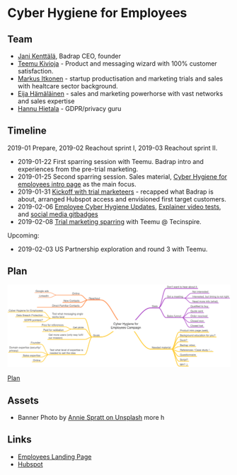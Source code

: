 # Cyber Hygiene for Employees

## Team

* [Jani Kenttälä](https://www.linkedin.com/in/janikenttala/), Badrap CEO, founder
* [Teemu Kivioja](https://www.linkedin.com/in/teemukivioja/) - Product and messaging wizard with 100% customer satisfaction.
* [Markus Itkonen](https://www.linkedin.com/in/markus-itkonen-85ba5010/) -
  startup productisation and marketing trials and sales with healtcare sector background.
* [Eija Hämäläinen](https://www.linkedin.com/in/hamalaineneija/) - sales and marketing powerhorse with vast networks and sales expertise
* [Hannu Hietala](https://www.linkedin.com/in/hannu-hietala-0b76161/) -
  GDPR/privacy guru

## Timeline

2019-01 Prepare, 2019-02 Reachout sprint I, 2019-03 Reachout sprint II.

* 2019-01-22 First sparring session with Teemu. Badrap intro and
  experiences from the pre-trial marketing.
* 2019-01-25 Second sparring session. Sales material,
  [Cyber Hygiene for employees intro page](https://about.badrap.io/employees)
  as the main focus.
* 2019-01-31 [Kickoff with trial marketeers](2019-01-31-kickoff.md) - recapped
  what Badrap is about, arranged Hubspot access and envisioned first target customers.
* 2019-02-06 [Employee Cyber Hygiene Updates](https://about.badrap.io/employees),
  [Explainer video
  tests](https://www.youtube.com/playlist?list=PLOg26p9j1bIux5wvlMJ1bYFI_5PhrNjtt),
  and [social media gitbadges](badges.md)
* 2019-02-08 [Trial marketing sparring](2019-02-08-sparring.md) with Teemu @ Tecinspire.

Upcoming:

* 2019-02-03 US Partnership exploration and round 3 with Teemu.

## Plan

![Mindmap](mindmap.png)

[Plan](plan.md)

## Assets

* Banner Photo by [Annie Spratt on Unsplash](https://unsplash.com/photos/g9KFpAfQ5bc?utm_source=unsplash&utm_medium=referral&utm_content=creditCopyText)
more h

## Links

* [Employees Landing Page](https://about.badrap.io/employees/)
* [Hubspot](https://www.hubspot.com/)
